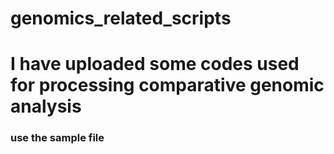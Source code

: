 # genomics_related_scripts
# I have uploaded some codes used for processing comparative genomic analysis
### use the sample file 
